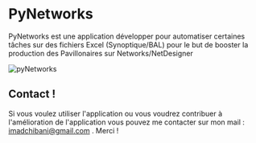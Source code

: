 # PyNetworks
PyNetworks est une application développer pour automatiser certaines tâches sur des fichiers Excel (Synoptique/BAL) pour le but de booster la production des Pavillonaires sur Networks/NetDesigner

![pyNetworks](https://user-images.githubusercontent.com/31630257/89713837-438d2e80-d992-11ea-8ecd-704092b3ded5.JPG)

## Contact !
  Si vous voulez utiliser l'application ou vous voudrez contribuer à l'amélioration de l'application vous pouvez me contacter sur mon mail : imadchibani@gmail.com . Merci !
